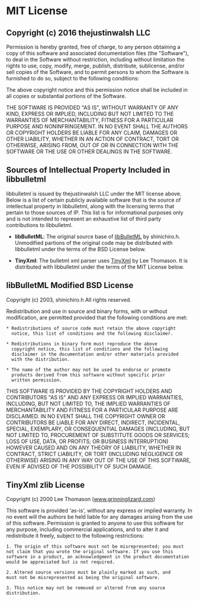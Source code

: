 MIT License
===========

Copyright (c) 2016 thejustinwalsh LLC
-------------------------------

Permission is hereby granted, free of charge, to any person obtaining a copy
of this software and associated documentation files (the "Software"), to deal
in the Software without restriction, including without limitation the rights
to use, copy, modify, merge, publish, distribute, sublicense, and/or sell
copies of the Software, and to permit persons to whom the Software is
furnished to do so, subject to the following conditions:

The above copyright notice and this permission notice shall be included in all
copies or substantial portions of the Software.

THE SOFTWARE IS PROVIDED "AS IS", WITHOUT WARRANTY OF ANY KIND, EXPRESS OR
IMPLIED, INCLUDING BUT NOT LIMITED TO THE WARRANTIES OF MERCHANTABILITY,
FITNESS FOR A PARTICULAR PURPOSE AND NONINFRINGEMENT. IN NO EVENT SHALL THE
AUTHORS OR COPYRIGHT HOLDERS BE LIABLE FOR ANY CLAIM, DAMAGES OR OTHER
LIABILITY, WHETHER IN AN ACTION OF CONTRACT, TORT OR OTHERWISE, ARISING FROM,
OUT OF OR IN CONNECTION WITH THE SOFTWARE OR THE USE OR OTHER DEALINGS IN THE
SOFTWARE.

Sources of Intellectual Property Included in libbulletml
------------------------------------------------------------

libbulletml is issued by thejustinwalsh LLC under the MIT license above. Below 
is a list of certain publicly available software that is the source of intellectual
property in libbulletml, along with the licensing terms that pertain to those sources of IP. This list is
for informational purposes only and is not intended to represent an exhaustive
list of third party contributions to libbulletml.

  * **libBulletML**: The original source base of [libBulletML](http://shinh.skr.jp/libbulletml/)
    by shinichiro.h. Unmodified partions of the original code may be distributed with libbulletml 
    under the terms of the BSD License below.
    
  * **TinyXml**: The bulletml xml parser uses [TinyXml](https://github.com/wycats/handlebars.js)
    by Lee Thomason. It is distributed with libbulletml under the terms of the MIT License below.
    
libBulletML Modified BSD License
--------------------------------
Copyright (c) 2003, shinichiro.h All rights reserved.

Redistribution and use in source and binary forms, with or without
modification, are permitted provided that the following conditions are
met:

    * Redistributions of source code must retain the above copyright
      notice, this list of conditions and the following disclaimer.
      
    * Redistributions in binary form must reproduce the above
      copyright notice, this list of conditions and the following
      disclaimer in the documentation and/or other materials provided
      with the distribution.
      
    * The name of the author may not be used to endorse or promote
      products derived from this software without specific prior
      written permission.

THIS SOFTWARE IS PROVIDED BY THE COPYRIGHT HOLDERS AND CONTRIBUTORS
"AS IS" AND ANY EXPRESS OR IMPLIED WARRANTIES, INCLUDING, BUT NOT
LIMITED TO, THE IMPLIED WARRANTIES OF MERCHANTABILITY AND FITNESS FOR
A PARTICULAR PURPOSE ARE DISCLAIMED. IN NO EVENT SHALL THE COPYRIGHT
OWNER OR CONTRIBUTORS BE LIABLE FOR ANY DIRECT, INDIRECT, INCIDENTAL,
SPECIAL, EXEMPLARY, OR CONSEQUENTIAL DAMAGES (INCLUDING, BUT NOT
LIMITED TO, PROCUREMENT OF SUBSTITUTE GOODS OR SERVICES; LOSS OF USE,
DATA, OR PROFITS; OR BUSINESS INTERRUPTION) HOWEVER CAUSED AND ON ANY
THEORY OF LIABILITY, WHETHER IN CONTRACT, STRICT LIABILITY, OR TORT
(INCLUDING NEGLIGENCE OR OTHERWISE) ARISING IN ANY WAY OUT OF THE USE
OF THIS SOFTWARE, EVEN IF ADVISED OF THE POSSIBILITY OF SUCH DAMAGE.

TinyXml zlib License
--------------------
Copyright (c) 2000 Lee Thomason (www.grinninglizard.com)

This software is provided 'as-is', without any express or implied 
warranty. In no event will the authors be held liable for any 
damages arising from the use of this software.
Permission is granted to anyone to use this software for any 
purpose, including commercial applications, and to alter it and 
redistribute it freely, subject to the following restrictions:

    1. The origin of this software must not be misrepresented; you must 
    not claim that you wrote the original software. If you use this 
    software in a product, an acknowledgment in the product documentation 
    would be appreciated but is not required.
    
    2. Altered source versions must be plainly marked as such, and 
    must not be misrepresented as being the original software.
    
    3. This notice may not be removed or altered from any source 
    distribution.
    
    
